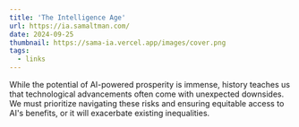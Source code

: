 ```yaml
---
title: 'The Intelligence Age'
url: https://ia.samaltman.com/
date: 2024-09-25
thumbnail: https://sama-ia.vercel.app/images/cover.png
tags:
  - links
---
```


While the potential of AI-powered prosperity is immense, history teaches us that technological advancements often come with unexpected downsides. We must prioritize navigating these risks and ensuring equitable access to AI's benefits, or it will exacerbate existing inequalities.
